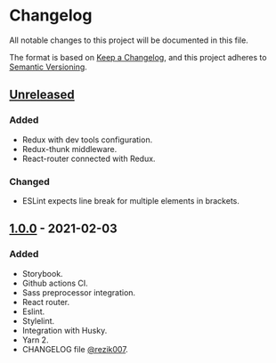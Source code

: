 # Changelog

All notable changes to this project will be documented in this file.

The format is based on [Keep a Changelog](https://keepachangelog.com/en/1.0.0/),
and this project adheres to [Semantic Versioning](https://semver.org/spec/v2.0.0.html).

## [Unreleased]

### Added
- Redux with dev tools configuration.
- Redux-thunk middleware.
- React-router connected with Redux.

### Changed
- ESLint expects line break for multiple elements in brackets.

## [1.0.0] - 2021-02-03

### Added

- Storybook.
- Github actions CI.
- Sass preprocessor integration.
- React router.
- Eslint.
- Stylelint.
- Integration with Husky.
- Yarn 2.
- CHANGELOG file [@rezik007](https://github.com/rezik007).

[unreleased]: https://github.com/Mrozelek/bitcoin-stock-exchange/compare/v1.0.0...HEAD
[1.0.0]: https://github.com/Mrozelek/bitcoin-stock-exchange/releases/tag/v1.0.0